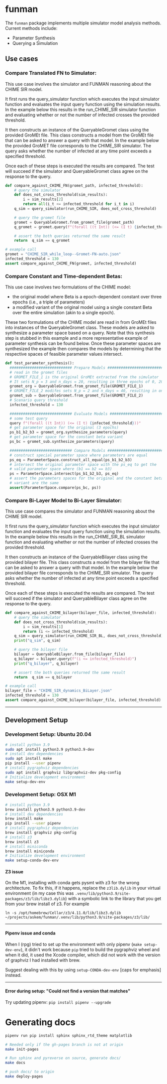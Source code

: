 # funman

The `funman` package implements multiple simulator model analysis methods.
Current methods include:
- Parameter Synthesis
- Querying a Simulation

## **Use cases**
### **Compare Translated FN to Simulator**:

This use case involves the simulator and FUNMAN reasoning about the CHIME
SIR model.

It first runs the query_simulator function which executes the input simulator
function and evaluates the input query function using the simulation results.
In the example below this results in the run_CHIME_SIR simulator function and
evaluating whether or not the number of infected crosses the provided threshold.

It then constructs an instance of the QueryableGromet class using the provided
GroMEt file. This class constructs a model from the GroMEt file that can be
asked to answer a query with that model. In the example below the provided
GroMET file corresponds to the CHIME_SIR simulator. The query asks whether the
number of infected at any time point exceeds a specified threshold.

Once each of these steps is executed the results are compared. The test will
succeed if the simulator and QueryableGromet class agree on the response to the
query.

```python
def compare_against_CHIME_FN(gromet_path, infected_threshold):
    # query the simulator
    def does_not_cross_threshold(sim_results):
        i = sim_results[2]
        return all(i_t <= infected_threshold for i_t in i)
    q_sim = query_simulator(run_CHIME_SIR, does_not_cross_threshold)

    # query the gromet file
    gromet = QueryableGromet.from_gromet_file(gromet_path)
    q_gromet = gromet.query(f"(forall ((t Int)) (<= (I t) {infected_threshold}))")

    # assert the both queries returned the same result
    return  q_sim == q_gromet

# example call
gromet = "CHIME_SIR_while_loop--Gromet-FN-auto.json"
infected_threshold = 130
assert compare_against_CHIME_FN(gromet, infected_threshold)
```

### **Compare Constant and Time-dependent Betas**:

This use case involves two formulations of the CHIME model:
  - the original model where Beta is a epoch-dependent constant over three
    epochs (i.e., a triple of parameters)
  - a modified variant of the original model using a single constant Beta over
    the entire simulation (akin to a single epoch).

These two formulations of the CHIME model are read in from GroMEt files into
instances of the QueryableGromet class. These models are asked to synthesize a
parameter space based on a query. Note that this synthesis step is stubbed in
this example and a more representative example of parameter synthesis can be
found below. Once these parameter spaces are synthesized the example then
compares the models by determining that the respective spaces of feasible
parameter values intersect.

```python
def test_parameter_synthesis():
  ############################ Prepare Models ####################################
  # read in the gromet files
  # GROMET_FILE_1 is the original GroMEt extracted from the simulator
  # It sets N_p = 3 and n_days = 20, resulting in three epochs of 0, 20, and 20 days
  gromet_org = QueryableGromet.from_gromet_file(GROMET_FILE_1)
  # GROMET_FILE_2 modifes sets N_p = 2 and n_days = 40, resulting in one epoch of 40 days
  gromet_sub = QueryableGromet.from_gromet_file(GROMET_FILE_2)
  # Scenario query threshold
  infected_threshold = 130

  ############################ Evaluate Models ###################################
  # some test query
  query f"(forall ((t Int)) (<= (I t) {infected_threshold}))"
  # get parameter space for the original (3 epochs)
  ps_b1_b2_b3 = gromet_org.synthesize_parameters(query)
  # get parameter space for the constant beta variant
  ps_bc = gromet_sub.synthesize_parameters(query)

  ############################ Compare Models ####################################
  # construct special parameter space where parameters are equal
  ps_eq = ParameterSpace.construct_all_equal(ps_b1_b2_b3)
  # intersect the original parameter space with the ps_eq to get the
  # valid parameter space where (b1 == b2 == b3)
  ps = ParameterSpace.intersect(ps_b1_b2_b3, ps_eq)
  # assert the parameters spaces for the original and the constant beta
  # variant are the same
  assert(ParameterSpace.compare(ps_bc, ps))
```

### **Compare Bi-Layer Model to Bi-Layer Simulator**:

This use case compares the simulator and FUNMAN reasoning about the CHIME
SIR model.

It first runs the query_simulator function which executes the input simulator
function and evaluates the input query function using the simulation results.
In the example below this results in the run_CHIME_SIR_BL simulator function and
evaluating whether or not the number of infected crosses the provided threshold.

It then constructs an instance of the QueryableBilayer class using the provided
bilayer file. This class constructs a model from the bilayer file that can be
asked to answer a query with that model. In the example below the provided
bilayer file corresponds to the CHIME_SIR simulator. The query asks whether the
number of infected at any time point exceeds a specified threshold.

Once each of these steps is executed the results are compared. The test will
succeed if the simulator and QueryableBilayer class agree on the response to the
query.


```python
def compare_against_CHIME_bilayer(bilayer_file, infected_threshold):
    # query the simulator
    def does_not_cross_threshold(sim_results):
        i = sim_results[1]
        return (i <= infected_threshold)
    q_sim = query_simulator(run_CHIME_SIR_BL, does_not_cross_threshold)
    print("q_sim", q_sim)

    # query the bilayer file
    bilayer = QueryableBilayer.from_file(bilayer_file)
    q_bilayer = bilayer.query(f"(i <= infected_threshold)")
    print("q_bilayer", q_bilayer)

    # assert the both queries returned the same result
    return  q_sim == q_bilayer

# example call
bilayer_file = "CHIME_SIR_dynamics_BiLayer.json"
infected_threshold = 130
assert compare_against_CHIME_bilayer(bilayer_file, infected_threshold)
```

---

## Development Setup

### Development Setup: Ubuntu 20.04
```bash
# install python 3.9
sudo apt install python3.9 python3.9-dev
# install dev dependencies
sudo apt install make
pip install --user pipenv
# install pygraphviz dependencies
sudo apt install graphviz libgraphviz-dev pkg-config
# Initialize development environment
make setup-dev-env
```

### Development Setup: OSX M1

```bash
# install python 3.9
brew install python3.9 python3.9-dev
# install dev dependencies
brew install make
pip install --user pipenv
# install pygraphviz dependencies
brew install graphviz pkg-config
# install z3
brew install z3
# install miniconda
brew install miniconda
# Initialize development environment
make setup-conda-dev-env
```

#### **Z3 issue**

On the M1, installing with conda gets pysmt with z3 for the wrong architecture. To fix this, if it happens, replace the `z3lib.dylib` in your virtual environment (in my case this was `.venv/lib/python3.9/site-packages/z3/lib/libz3.dylib`) with a symbolic link to the library that you get from your brew install of z3.  For example

    ln -s /opt/homebrew/Cellar/z3/4.11.0/lib/libz3.dylib ~/projects/askem/funman/.venv/lib/python3.9/site-packages/z3/lib/

---
#### **Pipenv issue and conda**

When I (rpg) tried to set up the environment with only pipenv (`make setup-dev-env`), it didn't work because `pip` tried to build the pygraphviz wheel and when it did, it used the Xcode compiler, which did not work with the version of graphviz I had installed with brew.

Suggest dealing with this by using `setup-CONDA-dev-env` [caps for emphasis] instead.

---
#### **Error during setup: "Could not find a version that matches"**
Try updating pipenv: `pip install pipenv --upgrade`

# Generating docs
```bash
pipenv run pip install sphinx sphinx_rtd_theme matplotlib

# Needed only if the gh-pages branch is not at origin
make init-pages 

# Run sphinx and pyreverse on source, generate docs/
make docs 

# push docs/ to origin
make deploy-pages 
```